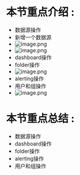 # 本节重点介绍 :

- 数据源操作
- 新增一个数据源
- ![image.png](http://jutibolg.oss-cn-shenzhen.aliyuncs.com/908/1629015415000/c6bf37cd23c84e01966bacb02a3b14d1.png)
- ![image.png](http://jutibolg.oss-cn-shenzhen.aliyuncs.com/908/1629015415000/7b1d23c33dc147d784b85c2a5ed66c20.png)
- dashboard操作
- folder操作
- ![image.png](http://jutibolg.oss-cn-shenzhen.aliyuncs.com/908/1629015415000/51019d919e9e4c7c949e8fd12a5a2dff.png)
- alerting操作
- 用户和组操作
- ![image.png](http://jutibolg.oss-cn-shenzhen.aliyuncs.com/908/1629015415000/b5c9ba3e26fe4d6793c98c8bb28ca73b.png)

# 本节重点总结 :

- 数据源操作
- dashboard操作
- folder操作
- alerting操作
- 用户和组操作